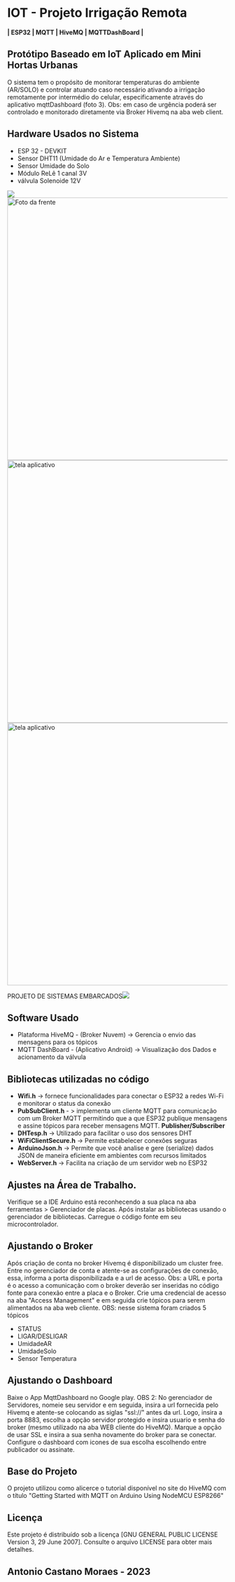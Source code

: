 # IOT - Projeto Irrigação Remota
**| ESP32 | MQTT | HiveMQ | MQTTDashBoard |**

## Protótipo Baseado em IoT Aplicado em Mini Hortas Urbanas
O sistema tem o propósito de monitorar temperaturas do ambiente (AR/SOLO) e controlar atuando caso necessário ativando a irrigação remotamente por intermédio do celular, especificamente através do aplicativo mqttDashboard (foto 3).
Obs: em caso de urgência poderá ser controlado e monitorado diretamente via Broker Hivemq na aba web client.

## Hardware Usados no Sistema
+ ESP 32 - DEVKIT
+ Sensor DHT11 (Umidade do Ar e Temperatura Ambiente)
+ Sensor Umidade do Solo
+ Módulo ReLê 1 canal 3V
+ válvula Solenoide 12V

<img src="/montagem1.jpg">
<img src="/fotoFrente_Irrig.jpg" alt="Foto da frente" width="600px" style="height: auto;" />
<img src="/Foto_front_app_Mqttdash.jpg" alt="tela aplicativo" width="600px" style="height: auto;" />
<img src="/foto_atrás.jpg" alt="tela aplicativo" width="600px" style="height: auto;" />

PROJETO DE SISTEMAS EMBARCADOS<img src="/assets/img/arquivo.gif">

## Software Usado 
+ Plataforma HiveMQ - (Broker Nuvem) -> Gerencia o envio das mensagens para os tópicos
+ MQTT DashBoard - (Aplicativo Android) -> Visualização dos Dados e acionamento da válvula

## Bibliotecas utilizadas no código
+ **Wifi.h** -> fornece funcionalidades para conectar o ESP32 a redes Wi-Fi e monitorar o status da conexão
+ **PubSubClient.h** - > implementa um cliente MQTT para comunicação com um Broker MQTT permitindo que a que ESP32 publique mensagens e assine tópicos para receber mensagens MQTT. **Publisher/Subscriber**
+ **DHTesp.h** -> Utilizado para facilitar o uso dos sensores DHT
+ **WiFiClientSecure.h** -> Permite estabelecer conexões seguras
+ **ArduinoJson.h** -> Permite que você analise e gere (serialize) dados JSON de maneira eficiente em ambientes com recursos limitados
+ **WebServer.h** -> Facilita na criação de um servidor web no ESP32

## Ajustes na Área de Trabalho.
Verifique se a IDE Arduino está reconhecendo a sua placa na aba ferramentas > Gerenciador de placas. Após instalar as bibliotecas usando o gerenciador de bibliotecas. Carregue o código fonte em seu microcontrolador.

## Ajustando o Broker
Após criação de conta no broker Hivemq é disponibilizado um cluster free. Entre no gerenciador de conta e atente-se as  configurações de conexão, essa, informa a porta disponibilizada e a url de acesso. Obs: a URL e porta é o acesso a comunicação com o broker deverão ser inseridas no código fonte para conexão entre a placa e o Broker. Crie uma credencial de acesso na aba "Access Management" e em seguida crie tópicos para serem alimentados na aba web cliente. 
OBS: nesse sistema foram criados 5 tópicos
+ STATUS
+ LIGAR/DESLIGAR
+ UmidadeAR
+ UmidadeSolo
+ Sensor Temperatura

## Ajustando o Dashboard
Baixe o App MqttDashboard no Google play. 
OBS 2: No gerenciador de Servidores, nomeie seu servidor e em seguida, insira a url fornecida pelo Hivemq e atente-se colocando as siglas "ssl://" antes da url. Logo,  insira a porta 8883, escolha a opção servidor protegido e insira usuario e senha do broker (mesmo utilizado na aba WEB cliente do HiveMQ).
Marque a opção de usar SSL e insira a sua senha novamente do broker para se conectar. Configure o dashboard com icones de sua escolha escolhendo entre publicador ou assinate.

## Base do Projeto
O projeto utilizou como alicerce o tutorial disponível no site do HiveMQ com o título "Getting Started with MQTT on Arduino Using NodeMCU ESP8266"

## Licença
Este projeto é distribuído sob a licença [GNU GENERAL PUBLIC LICENSE Version 3, 29 June 2007]. Consulte o arquivo LICENSE para obter mais detalhes.

##  Antonio Castano Moraes - 2023






  



